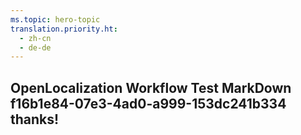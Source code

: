 ```yaml
---
ms.topic: hero-topic
translation.priority.ht: 
  - zh-cn
  - de-de
---
```

## OpenLocalization Workflow Test MarkDown f16b1e84-07e3-4ad0-a999-153dc241b334 thanks!
